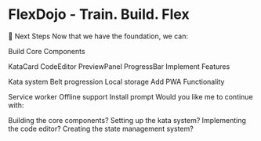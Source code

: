 # FlexDojo - Train. Build. Flex
🎯 Next Steps
Now that we have the foundation, we can:

Build Core Components

KataCard
CodeEditor
PreviewPanel
ProgressBar
Implement Features

Kata system
Belt progression
Local storage
Add PWA Functionality

Service worker
Offline support
Install prompt
Would you like me to continue with:

Building the core components?
Setting up the kata system?
Implementing the code editor?
Creating the state management system?